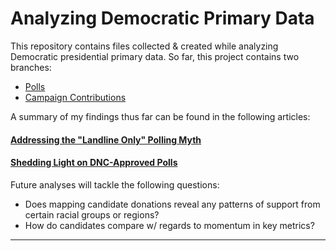 # Analyzing Democratic Primary Data

This repository contains files collected & created while analyzing Democratic presidential primary data. So far, this project contains two branches:
- [Polls](https://github.com/hassenmorad/Democratic-Primaries/tree/master/Polls) 
- [Campaign Contributions](https://github.com/hassenmorad/Democratic-Primaries/tree/master/Campaign%20Contributions)

A summary of my findings thus far can be found in the following articles:
#### [Addressing the "Landline Only" Polling Myth](https://medium.com/@hassen.morad/addressing-the-landline-only-polling-myth-473dbb6d46bd?source=friends_link&sk=b4f11605e33fff99f8d1b93cf0ec27ea)
#### [Shedding Light on DNC-Approved Polls](https://medium.com/@hassen.morad/shedding-light-on-dnc-approved-polls-773947e464e3)

Future analyses will tackle the following questions: 
- Does mapping candidate donations reveal any patterns of support from certain racial groups or regions?
- How do candidates compare w/ regards to momentum in key metrics?
---
